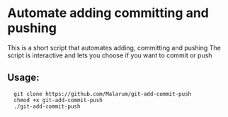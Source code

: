# Automate adding committing and pushing
This is a short script that automates adding, committing and pushing 
The script is interactive and lets you choose if you want to commit or push

## Usage:
```
  git clone https://github.com/Malarum/git-add-commit-push
  chmod +x git-add-commit-push
  ./git-add-commit-push


 
